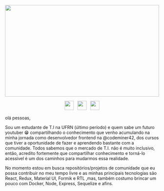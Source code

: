 <img src="https://64.media.tumblr.com/65f59e3d0a94a87fc6c9bb8686b46c5f/tumblr_oxatnfFq9p1s3zokdo5_1280.jpg" height="300" width="100%" >
<p align='center'>
<a href="https://twitter.com/thayronedds"><img height="30" src="https://github.com/WaylonWalker/WaylonWalker/blob/main/icon/twitter.png?raw=true"></a>&nbsp;&nbsp;
<a href="https://instagram.com/thaydds"><img height="30" src="https://github.com/WaylonWalker/WaylonWalker/blob/main/icon/instagram.jpg?raw=true"></a>&nbsp;&nbsp;
<a href="https://www.linkedin.com/in/thayrone-dayvid/"><img height="30" src="https://github.com/WaylonWalker/WaylonWalker/blob/main/icon/linkedin.png?raw=true"></a>
</p>

olá pessoas,

Sou um estudante de T.I na UFRN (último período) e quem sabe um futuro youtuber :grin:	compartilhando o conhecimento que venho acumulando na minha jornada como desenvolvedor frontend na @codeminer42, dos cursos que tiver a oportunidade de fazer e aprendendo bastante com a comunidade. Todos sabemos que o mercado de T.I. não é muito inclusivo, então, acredito fortemente que compartilhar conhecimento e torná-lo acessível é um dos caminhos para mudarmos essa realidade.

No momento estou em busca repositórios/projetos de comunidade que eu possa contribuir no meu tempo livre e as minhas principais tecnologias são React, Redux, Material UI, Formik e RTL ,mas, também costumo brincar um pouco com Docker, Node, Express, Sequelize e afins.



